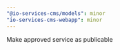 ```yaml
---
"@io-services-cms/models": minor
"io-services-cms-webapp": minor
---
```


Make approved service as publicable

